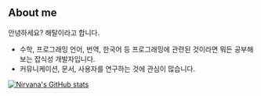 ## About me
안녕하세요? 해탈이라고 합니다.

 * 수학, 프로그래밍 언어, 번역, 한국어 등 프로그래밍에 관련된 것이라면 뭐든 공부해보는 잡식성 개발자입니다.
 * 커뮤니케이션, 문서, 사용자를 연구하는 것에 관심이 많습니다.


[![Nirvana's GitHub stats](https://github-readme-stats.vercel.app/api?username=initNirvana&show_icons=true&theme=dracula)](https://github.com/anuraghazra/github-readme-stats)
